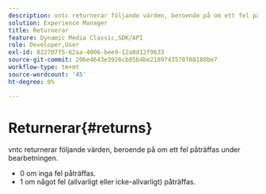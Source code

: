 ```yaml
---
description: vntc returnerar följande värden, beroende på om ett fel påträffas under bearbetningen.
solution: Experience Manager
title: Returnerar
feature: Dynamic Media Classic,SDK/API
role: Developer,User
exl-id: 822707f5-62aa-4006-bee9-12a8d12f9633
source-git-commit: 206e4643e3926cb85b4be2189743578f88180be7
workflow-type: tm+mt
source-wordcount: '45'
ht-degree: 0%

---
```


# Returnerar{#returns}

vntc returnerar följande värden, beroende på om ett fel påträffas under bearbetningen.

* 0 om inga fel påträffas.
* 1 om något fel (allvarligt eller icke-allvarligt) påträffas.
